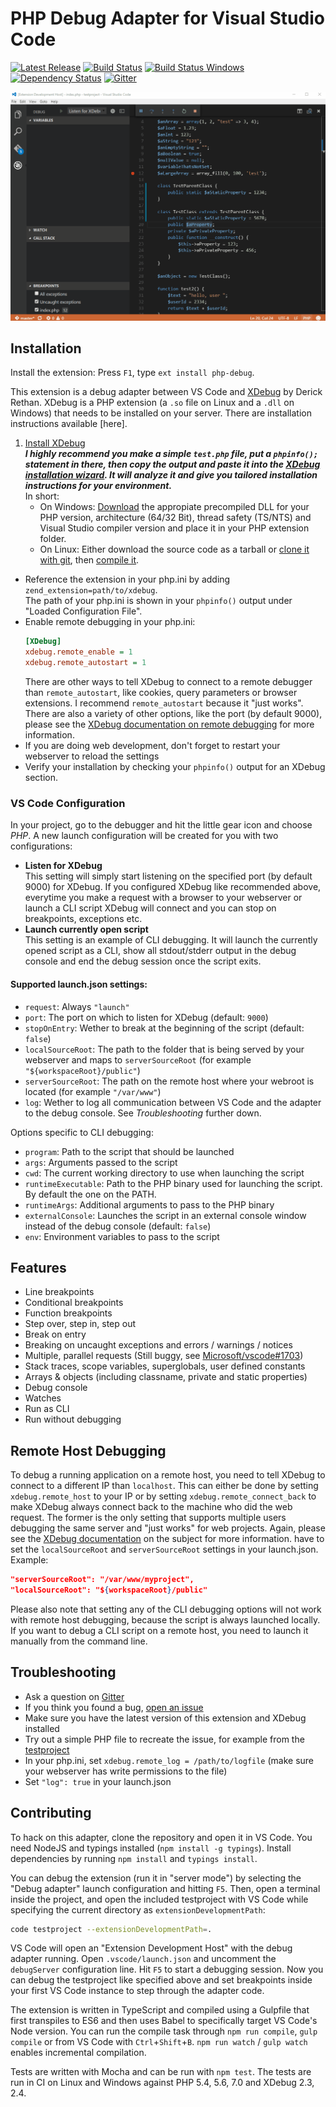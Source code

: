 PHP Debug Adapter for Visual Studio Code
========================================

[![Latest Release](https://img.shields.io/github/release/felixfbecker/vscode-php-debug.svg)](https://github.com/felixfbecker/vscode-php-debug/releases/latest)
[![Build Status](https://travis-ci.org/felixfbecker/vscode-php-debug.svg?branch=master)](https://travis-ci.org/felixfbecker/vscode-php-debug)
[![Build Status Windows](https://ci.appveyor.com/api/projects/status/hda6n2umfdt6eyms/branch/master?svg=true)](https://ci.appveyor.com/project/felixfbecker/vscode-php-debug/branch/master)
[![Dependency Status](https://gemnasium.com/felixfbecker/vscode-php-debug.svg)](https://gemnasium.com/felixfbecker/vscode-php-debug)
[![Gitter](https://badges.gitter.im/felixfbecker/vscode-php-debug.svg)](https://gitter.im/felixfbecker/vscode-php-debug?utm_source=badge&utm_medium=badge&utm_campaign=pr-badge)

![Demo GIF](images/demo.gif)

Installation
------------

Install the extension: Press `F1`, type `ext install php-debug`.

This extension is a debug adapter between VS Code and [XDebug](https://xdebug.org/) by Derick Rethan.
XDebug is a PHP extension (a `.so` file on Linux and a `.dll` on Windows) that needs to be installed on your server.
There are installation instructions available [here].

 1. [Install XDebug](https://xdebug.org/docs/install)   
   ***I highly recommend you make a simple `test.php` file, put a `phpinfo();` statement in there,
   then copy the output and paste it into the [XDebug installation wizard](https://xdebug.org/wizard.php).
   It will analyze it and give you tailored installation instructions for your environment.***  
   In short:
    - On Windows: [Download](https://xdebug.org/download.php) the appropiate precompiled DLL for your PHP version,
      architecture (64/32 Bit), thread safety (TS/NTS) and Visual Studio compiler version and place it in your PHP extension folder.
    - On Linux: Either download the source code as a tarball or [clone it with git](https://xdebug.org/docs/install#source),
      then [compile it](https://xdebug.org/docs/install#compile).
 - Reference the extension in your php.ini by adding `zend_extension=path/to/xdebug`.  
   The path of your php.ini is shown in your `phpinfo()` output under "Loaded Configuration File".
 - Enable remote debugging in your php.ini:
   ```ini
   [XDebug]
   xdebug.remote_enable = 1
   xdebug.remote_autostart = 1
   ```
   There are other ways to tell XDebug to connect to a remote debugger than `remote_autostart`, like cookies,
   query parameters or browser extensions. I recommend `remote_autostart` because it "just works".
   There are also a variety of other options, like the port (by default 9000),
   please see the [XDebug documentation on remote debugging](https://xdebug.org/docs/remote#starting) for more information.
 - If you are doing web development, don't forget to restart your webserver to reload the settings
 - Verify your installation by checking your `phpinfo()` output for an XDebug section.

### VS Code Configuration
In your project, go to the debugger and hit the little gear icon and choose _PHP_.
A new launch configuration will be created for you with two configurations:
 - **Listen for XDebug**  
   This setting will simply start listening on the specified port (by default 9000) for XDebug.
   If you configured XDebug like recommended above, everytime you make a request with a browser to your webserver
   or launch a CLI script XDebug will connect and you can stop on breakpoints, exceptions etc.
 - **Launch currently open script**  
   This setting is an example of CLI debugging. It will launch the currently opened script as a CLI,
   show all stdout/stderr output in the debug console and end the debug session once the script exits.

#### Supported launch.json settings:
 - `request`: Always `"launch"`
 - `port`: The port on which to listen for XDebug (default: `9000`)
 - `stopOnEntry`: Wether to break at the beginning of the script (default: `false`)
 - `localSourceRoot`: The path to the folder that is being served by your webserver and maps to `serverSourceRoot`
   (for example `"${workspaceRoot}/public"`)
 - `serverSourceRoot`: The path on the remote host where your webroot is located (for example `"/var/www"`)
 - `log`: Wether to log all communication between VS Code and the adapter to the debug console.
   See _Troubleshooting_ further down.
 
Options specific to CLI debugging:
 - `program`: Path to the script that should be launched
 - `args`: Arguments passed to the script
 - `cwd`: The current working directory to use when launching the script
 - `runtimeExecutable`: Path to the PHP binary used for launching the script. By default the one on the PATH.
 - `runtimeArgs`: Additional arguments to pass to the PHP binary
 - `externalConsole`: Launches the script in an external console window instead of the debug console (default: `false`)
 - `env`: Environment variables to pass to the script

Features
--------
 - Line breakpoints
 - Conditional breakpoints
 - Function breakpoints
 - Step over, step in, step out
 - Break on entry
 - Breaking on uncaught exceptions and errors / warnings / notices
 - Multiple, parallel requests (Still buggy, see [Microsoft/vscode#1703](https://github.com/Microsoft/vscode/issues/1703))
 - Stack traces, scope variables, superglobals, user defined constants
 - Arrays & objects (including classname, private and static properties)
 - Debug console
 - Watches
 - Run as CLI
 - Run without debugging

Remote Host Debugging
---------------------
To debug a running application on a remote host, you need to tell XDebug to connect to a different IP than `localhost`.
This can either be done by setting `xdebug.remote_host` to your IP or by setting `xdebug.remote_connect_back`
to make XDebug always connect back to the machine who did the web request.
The former is the only setting that supports multiple users debugging the same server and "just works" for web projects.
Again, please see the [XDebug documentation](https://xdebug.org/docs/remote#communcation) on the subject for more information.
have to set the `localSourceRoot` and `serverSourceRoot` settings in your launch.json.
Example:
```json
"serverSourceRoot": "/var/www/myproject",
"localSourceRoot": "${workspaceRoot}/public"
```
Please also note that setting any of the CLI debugging options will not work with remote host debugging,
because the script is always launched locally.
If you want to debug a CLI script on a remote host, you need to launch it manually from the command line.

Troubleshooting
---------------
 - Ask a question on [Gitter](https://gitter.im/felixfbecker/vscode-php-debug)
 - If you think you found a bug, [open an issue](https://github.com/felixfbecker/vscode-php-debug/issues)
 - Make sure you have the latest version of this extension and XDebug installed
 - Try out a simple PHP file to recreate the issue, for example from the [testproject](https://github.com/felixfbecker/vscode-php-debug/tree/master/testproject)
 - In your php.ini, set `xdebug.remote_log = /path/to/logfile` (make sure your webserver has write permissions to the file)
 - Set `"log": true` in your launch.json

Contributing
------------
To hack on this adapter, clone the repository and open it in VS Code.
You need NodeJS and typings installed (`npm install -g typings`).
Install dependencies by running `npm install` and `typings install`.

You can debug the extension (run it in "server mode") by selecting the "Debug adapter" launch configuration and hitting `F5`.
Then, open a terminal inside the project, and open the included testproject with VS Code
while specifying the current directory as `extensionDevelopmentPath`:

```sh
code testproject --extensionDevelopmentPath=.
```

VS Code will open an "Extension Development Host" with the debug adapter running. Open `.vscode/launch.json` and
uncomment the `debugServer` configuration line. Hit `F5` to start a debugging session.
Now you can debug the testproject like specified above and set breakpoints inside your first VS Code instance to step through the adapter code.

The extension is written in TypeScript and compiled using a Gulpfile that first transpiles to ES6
and then uses Babel to specifically target VS Code's Node version.
You can run the compile task through `npm run compile`, `gulp compile` or from VS Code with `Ctrl`+`Shift`+`B`.
`npm run watch` / `gulp watch` enables incremental compilation.

Tests are written with Mocha and can be run with `npm test`.
The tests are run in CI on Linux and Windows against PHP 5.4, 5.6, 7.0 and XDebug 2.3, 2.4.
